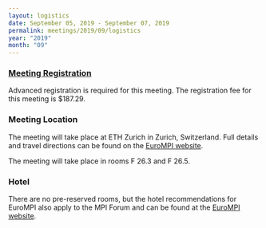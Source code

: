 ```yaml
---
layout: logistics
date: September 05, 2019 - September 07, 2019
permalink: meetings/2019/09/logistics
year: "2019"
month: "09"
---
```


### [Meeting Registration](https://www.eventbrite.com/e/mpi-forum-zurich-switzerland-tickets-69239799103)

Advanced registration is required for this meeting. The registration fee for this meeting is
$187.29.

### Meeting Location

The meeting will take place at ETH Zurich in Zurich, Switzerland. Full details and travel directions can be found on the [EuroMPI website](https://eurompi19.inf.ethz.ch/node/12).

The meeting will take place in rooms F 26.3 and F 26.5.

### Hotel

There are no pre-reserved rooms, but the hotel recommendations for EuroMPI also apply to the MPI
Forum and can be found at the [EuroMPI website](https://eurompi19.inf.ethz.ch/node/9).
